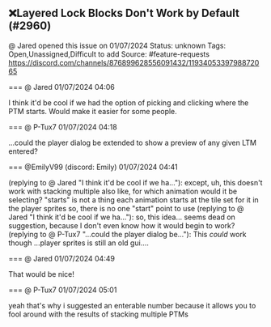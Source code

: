 ## ❌Layered Lock Blocks Don't Work by Default (#2960)
@ Jared opened this issue on 01/07/2024
Status: unknown
Tags: Open,Unassigned,Difficult to add
Source: #feature-requests https://discord.com/channels/876899628556091432/1193405339798872065


=== @ Jared 01/07/2024 04:06

I think it'd be cool if we had the option of picking and clicking where the PTM starts. Would make it easier for some people.

=== @ P-Tux7 01/07/2024 04:18

...could the player dialog be extended to show a preview of any given LTM entered?

=== @EmilyV99 (discord: Emily) 01/07/2024 04:41

(replying to @ Jared "I think it'd be cool if we ha…"): except, uh, this doesn't work with stacking multiple
also like, for which animation would it be selecting?
"starts" is not a thing
each animation starts at the tile set for it in the player sprites
so, there is no one "start" point to use
(replying to @ Jared "I think it'd be cool if we ha…"): so, this idea... seems dead on suggestion, because I don't even know how it would begin to work?
(replying to @ P-Tux7 "...could the player dialog be…"): This *could* work though
...player sprites is still an old gui....

=== @ Jared 01/07/2024 04:49

That would be nice!

=== @ P-Tux7 01/07/2024 05:01

yeah that's why i suggested an enterable number
because it allows you to fool around with the results of stacking multiple PTMs
